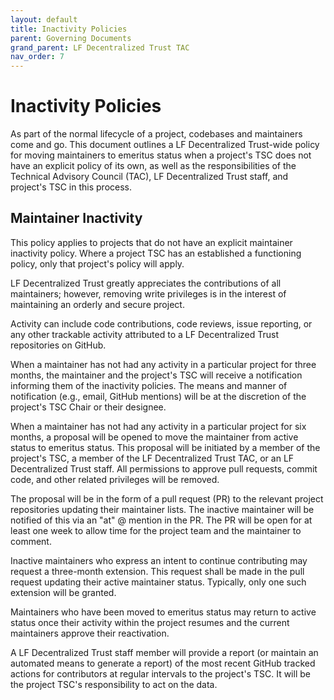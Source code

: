 ```yaml
---
layout: default
title: Inactivity Policies
parent: Governing Documents
grand_parent: LF Decentralized Trust TAC
nav_order: 7
---
```

[//]: # (SPDX-License-Identifier: CC-BY-4.0)

# Inactivity Policies

As part of the normal lifecycle of a project, codebases and maintainers come and go. This document outlines a LF Decentralized Trust-wide policy for moving maintainers to emeritus status when a project's TSC does not have an explicit policy of its own, as well as the responsibilities of the Technical Advisory Council (TAC), LF Decentralized Trust staff, and project's TSC in this process.

## Maintainer Inactivity

This policy applies to projects that do not have an explicit maintainer inactivity policy. Where a project TSC has an established a functioning policy, only that project's policy will apply.

LF Decentralized Trust greatly appreciates the contributions of all maintainers; however, removing write privileges is in the interest of maintaining an orderly and secure project.

Activity can include code contributions, code reviews, issue reporting, or any other trackable activity attributed to a LF Decentralized Trust repositories on GitHub.

When a maintainer has not had any activity in a particular project for three months, the maintainer and the project's TSC will receive a notification informing them of the inactivity policies. The means and manner of notification (e.g., email, GitHub mentions) will be at the discretion of the project's TSC Chair or their designee.

When a maintainer has not had any activity in a particular project for six months, a proposal will be opened to move the maintainer from active status to emeritus status. This proposal will be initiated by a member of the project's TSC, a member of the LF Decentralized Trust TAC, or an LF Decentralized Trust staff. All permissions to approve pull requests, commit code, and other related privileges will be removed.

The proposal will be in the form of a pull request (PR) to the relevant project repositories updating their maintainer lists. The inactive maintainer will be notified of this via an "at" @ mention in the PR. The PR will be open for at least one week to allow time for the project team and the maintainer to comment.

Inactive maintainers who express an intent to continue contributing may request a three-month extension. This request shall be made in the pull request updating their active maintainer status. Typically, only one such extension will be granted.

Maintainers who have been moved to emeritus status may return to active status once their activity within the project resumes and the current maintainers approve their reactivation.

A LF Decentralized Trust staff member will provide a report (or maintain an automated means to generate a report) of the most recent GitHub tracked actions for contributors at regular intervals to the project's TSC.  It will be the project TSC's responsibility to act on the data.